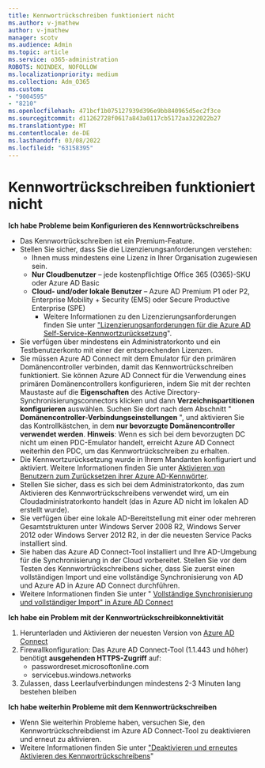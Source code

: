 ```yaml
---
title: Kennwortrückschreiben funktioniert nicht
ms.author: v-jmathew
author: v-jmathew
manager: scotv
ms.audience: Admin
ms.topic: article
ms.service: o365-administration
ROBOTS: NOINDEX, NOFOLLOW
ms.localizationpriority: medium
ms.collection: Adm_O365
ms.custom:
- "9004595"
- "8210"
ms.openlocfilehash: 471bcf1b075127939d396e9bb840965d5ec2f3ce
ms.sourcegitcommit: d11262728f0617a843a0117cb5172aa322022b27
ms.translationtype: MT
ms.contentlocale: de-DE
ms.lasthandoff: 03/08/2022
ms.locfileid: "63158395"
---
```

# <a name="password-writeback-is-not-working"></a>Kennwortrückschreiben funktioniert nicht

**Ich habe Probleme beim Konfigurieren des Kennwortrückschreibens**

- Das Kennwortrückschreiben ist ein Premium-Feature.
- Stellen Sie sicher, dass Sie die Lizenzierungsanforderungen verstehen:
  - Ihnen muss mindestens eine Lizenz in Ihrer Organisation zugewiesen sein.
  - **Nur Cloudbenutzer** – jede kostenpflichtige Office 365 (O365)-SKU oder Azure AD Basic
  - **Cloud- und/oder lokale Benutzer** – Azure AD Premium P1 oder P2, Enterprise Mobility + Security (EMS) oder Secure Productive Enterprise (SPE)
    - Weitere Informationen zu den Lizenzierungsanforderungen finden Sie unter ["Lizenzierungsanforderungen für die Azure AD Self-Service-Kennwortzurücksetzung](https://docs.microsoft.com/azure/active-directory/active-directory-passwords-licensing)".
- Sie verfügen über mindestens ein Administratorkonto und ein Testbenutzerkonto mit einer der entsprechenden Lizenzen.
- Sie müssen Azure AD Connect mit dem Emulator für den primären Domänencontroller verbinden, damit das Kennwortrückschreiben funktioniert. Sie können Azure AD Connect für die Verwendung eines primären Domänencontrollers konfigurieren, indem Sie mit der rechten Maustaste auf die **Eigenschaften** des Active Directory-Synchronisierungsconnectors klicken und dann **Verzeichnispartitionen konfigurieren** auswählen. Suchen Sie dort nach dem Abschnitt " **Domänencontroller-Verbindungseinstellungen** ", und aktivieren Sie das Kontrollkästchen, in dem **nur bevorzugte Domänencontroller verwendet werden**.
    **Hinweis**: Wenn es sich bei dem bevorzugten DC nicht um einen PDC-Emulator handelt, erreicht Azure AD Connect weiterhin den PDC, um das Kennwortrückschreiben zu erhalten.
- Die Kennwortzurücksetzung wurde in Ihrem Mandanten konfiguriert und aktiviert. Weitere Informationen finden Sie unter [Aktivieren von Benutzern zum Zurücksetzen ihrer Azure AD-Kennwörter](https://docs.microsoft.com/azure/active-directory/active-directory-passwords-getting-started).
- Stellen Sie sicher, dass es sich bei dem Administratorkonto, das zum Aktivieren des Kennwortrückschreibens verwendet wird, um ein Cloudadministratorkonto handelt (das in Azure AD nicht im lokalen AD erstellt wurde).
- Sie verfügen über eine lokale AD-Bereitstellung mit einer oder mehreren Gesamtstrukturen unter Windows Server 2008 R2, Windows Server 2012 oder Windows Server 2012 R2, in der die neuesten Service Packs installiert sind.
- Sie haben das Azure AD Connect-Tool installiert und Ihre AD-Umgebung für die Synchronisierung in der Cloud vorbereitet. Stellen Sie vor dem Testen des Kennwortrückschreibens sicher, dass Sie zuerst einen vollständigen Import und eine vollständige Synchronisierung von AD und Azure AD in Azure AD Connect durchführen.
- Weitere Informationen finden Sie unter " [Vollständige Synchronisierung und vollständiger Import" in Azure AD Connect](https://docs.microsoft.com/azure/active-directory/connect/active-directory-aadconnectsync-operations)

**Ich habe ein Problem mit der Kennwortrückschreibkonnektivität**

1. Herunterladen und Aktivieren der neuesten Version von [Azure AD Connect](https://www.microsoft.com/download/details.aspx?id=47594)
2. Firewallkonfiguration: Das Azure AD Connect-Tool (1.1.443 und höher) benötigt **ausgehenden HTTPS-Zugriff** auf:
    - passwordreset.microsoftonline.com
    - servicebus.windows.networks
3. Zulassen, dass Leerlaufverbindungen mindestens 2-3 Minuten lang bestehen bleiben

**Ich habe weiterhin Probleme mit dem Kennwortrückschreiben**

- Wenn Sie weiterhin Probleme haben, versuchen Sie, den Kennwortrückschreibdienst im Azure AD Connect-Tool zu deaktivieren und erneut zu aktivieren.
- Weitere Informationen finden Sie unter ["Deaktivieren und erneutes Aktivieren des Kennwortrückschreibens](https://docs.microsoft.com/azure/active-directory/active-directory-passwords-troubleshoot)"
